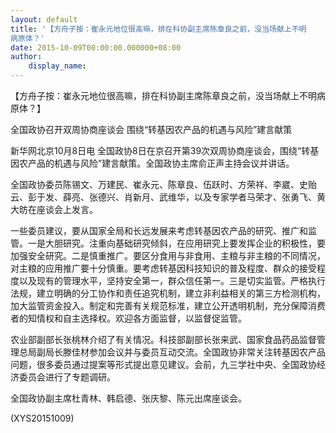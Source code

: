 ```yaml
---
layout: default
title: '【方舟子按：崔永元地位很高嘛，排在科协副主席陈章良之前，没当场献上不明
病原体？'
date: 2015-10-09T00:00:00.000000+08:00
author:
    display_name: 
---
```


【方舟子按：崔永元地位很高嘛，排在科协副主席陈章良之前，没当场献上不明病原体？】

全国政协召开双周协商座谈会 围绕“转基因农产品的机遇与风险”建言献策

新华网北京10月8日电  全国政协8日在京召开第39次双周协商座谈会，围绕“转基因农产品的机遇与风险”建言献策。全国政协主席俞正声主持会议并讲话。

全国政协委员陈锡文、万建民、崔永元、陈章良、伍跃时、方荣祥、李崴、史贻云、彭于发、薛亮、张德兴、肖新月、武维华，以及专家学者马荣才、张勇飞、黄大昉在座谈会上发言。

一些委员建议，要从国家全局和长远发展来考虑转基因农产品的研究、推广和监管。一是大胆研究。注重向基础研究倾斜，在应用研究上要发挥企业的积极性，要加强安全研究。二是慎重推广。要区分食用与非食用、主粮与非主粮的不同情况，对主粮的应用推广要十分慎重。要考虑转基因科技知识的普及程度、群众的接受程度以及现有的管理水平，坚持安全第一，群众信任第一。三是切实监管。严格执行法规，建立明确的分工协作和责任追究机制，建立非利益相关的第三方检测机构，加大监管资金投入。制定和完善有关规范标准，建立公开透明机制，充分保障消费者的知情权和自主选择权。欢迎各方面监督，以监督促监管。

农业部副部长张桃林介绍了有关情况。科技部副部长张来武、国家食品药品监督管理总局副局长滕佳材参加会议并与委员互动交流。全国政协非常关注转基因农产品问题，很多委员通过提案等形式提出意见建议。会前，九三学社中央、全国政协经济委员会进行了专题调研。

全国政协副主席杜青林、韩启德、张庆黎、陈元出席座谈会。

(XYS20151009)

